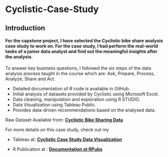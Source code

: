 # Cyclistic-Case-Study

## **Introduction**

#### For the capstone project, I have selected the Cyclistic bike share analysis case study to work on. For the case study, I had perform the real-world tasks of a junior data analyst and find out the meaningful insights after the analysis.

To answer key business questions, I followed the six steps of the data analysis process taught in the course which are: Ask, Prepare, Process, Analyze, Share and Act.

- Detailed documentation of *R* code is available in GitHub.
- Initial analysis of datasets provided by Cyclistic using Microsoft Excel.
- Data cleaning, manipulation and exploration using R STUDIO.
- Data Visualization using Tableau Public.
- Provides data-driven recommendations based on the analysed data.

Raw Dataset Available from: **<a href="https://divvy-tripdata.s3.amazonaws.com/index.html" rel="nofollow">Cyclistic Bike Sharing Data</a>**

For more details on this case study, check out my 
- Tableau at: **<a href="https://public.tableau.com/app/profile/prince1103/viz/Bikeshare-GoogleCapstonePrince/Dashboard3#1" rel="nofollow">Cyclistic Case Study Data Visualization</a>**

- R Publication at : **<a href =" https://rpubs.com/Prince09/CityBike" rel="nofollow">Documentation at RPubs </a>**
